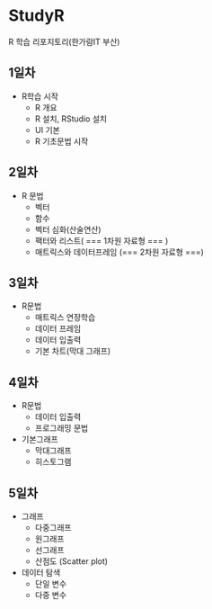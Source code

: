 # StudyR
R 학습 리포지토리(한가람IT 부산)

## 1일차
- R학습 시작
  - R 개요
  - R 설치, RStudio 설치
  - UI 기본
  - R 기초문법 시작


## 2일차
- R 문법
  - 벡터
  - 함수
  - 벡터 심화(산술연산)
  - 팩터와 리스트( === 1차원 자료형 === )
  - 매트릭스와 데이터프레임 (=== 2차원 자료형 ===)


## 3일차
- R문법
  - 매트릭스 연장학습
  - 데이터 프레임 
  - 데이터 입출력
  - 기본 차트(막대 그래프)
  
  
## 4일차
- R문법
  - 데이터 입출력
  - 프로그래밍 문법
- 기본그래프
  - 막대그래프
  - 히스토그램
  
  
## 5일차
- 그래프
  - 다중그래프
  - 원그래프
  - 선그래프
  - 산점도 (Scatter plot)
- 데이터 탐색
  - 단일 변수
  - 다중 변수







